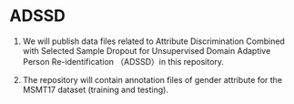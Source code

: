# ADSSD


1. We will publish data files related to Attribute Discrimination Combined with Selected Sample Dropout for Unsupervised Domain Adaptive Person Re-identification （ADSSD）in this repository.


2. The repository will contain annotation files of gender attribute for the MSMT17 dataset (training and testing).
